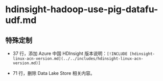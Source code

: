 # hdinsight-hadoop-use-pig-datafu-udf.md

## 特殊定制

* 37 行，添加 Azure 中国 HDInsight 版本说明：`[!INCLUDE [hdinsight-linux-acn-version.md](../../includes/hdinsight-linux-acn-version.md)]`

* 71 行，删除 Data Lake Store 相关内容。